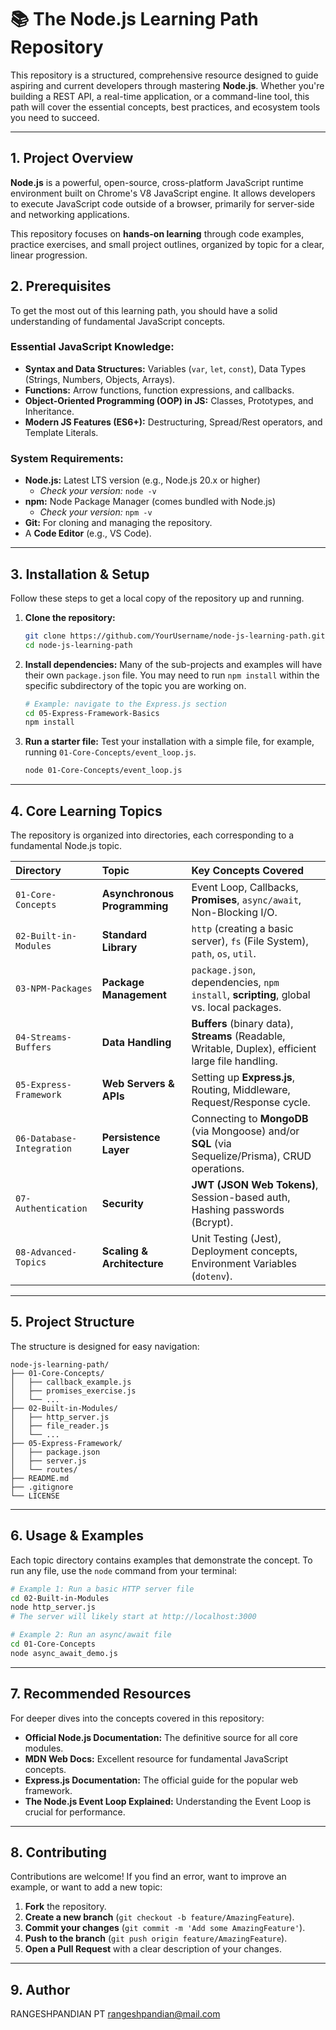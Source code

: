 # 📚 The Node.js Learning Path Repository

This repository is a structured, comprehensive resource designed to guide aspiring and current developers through mastering **Node.js**. Whether you're building a REST API, a real-time application, or a command-line tool, this path will cover the essential concepts, best practices, and ecosystem tools you need to succeed.


-----

## 1\. Project Overview

**Node.js** is a powerful, open-source, cross-platform JavaScript runtime environment built on Chrome's V8 JavaScript engine. It allows developers to execute JavaScript code outside of a browser, primarily for server-side and networking applications.

This repository focuses on **hands-on learning** through code examples, practice exercises, and small project outlines, organized by topic for a clear, linear progression.

## 2\. Prerequisites

To get the most out of this learning path, you should have a solid understanding of fundamental JavaScript concepts.

### Essential JavaScript Knowledge:

  * **Syntax and Data Structures:** Variables (`var`, `let`, `const`), Data Types (Strings, Numbers, Objects, Arrays).
  * **Functions:** Arrow functions, function expressions, and callbacks.
  * **Object-Oriented Programming (OOP) in JS:** Classes, Prototypes, and Inheritance.
  * **Modern JS Features (ES6+):** Destructuring, Spread/Rest operators, and Template Literals.

### System Requirements:

  * **Node.js:** Latest LTS version (e.g., Node.js 20.x or higher)
      * *Check your version:* `node -v`
  * **npm:** Node Package Manager (comes bundled with Node.js)
      * *Check your version:* `npm -v`
  * **Git:** For cloning and managing the repository.
  * A **Code Editor** (e.g., VS Code).

-----

## 3\. Installation & Setup

Follow these steps to get a local copy of the repository up and running.

1.  **Clone the repository:**

    ```bash
    git clone https://github.com/YourUsername/node-js-learning-path.git
    cd node-js-learning-path
    ```

2.  **Install dependencies:**
    Many of the sub-projects and examples will have their own `package.json` file. You may need to run `npm install` within the specific subdirectory of the topic you are working on.

    ```bash
    # Example: navigate to the Express.js section
    cd 05-Express-Framework-Basics
    npm install
    ```

3.  **Run a starter file:**
    Test your installation with a simple file, for example, running `01-Core-Concepts/event_loop.js`.

    ```bash
    node 01-Core-Concepts/event_loop.js
    ```

-----

## 4\. Core Learning Topics

The repository is organized into directories, each corresponding to a fundamental Node.js topic.

| Directory | Topic | Key Concepts Covered |
| :--- | :--- | :--- |
| `01-Core-Concepts` | **Asynchronous Programming** | Event Loop, Callbacks, **Promises**, `async/await`, Non-Blocking I/O. |
| `02-Built-in-Modules` | **Standard Library** | `http` (creating a basic server), `fs` (File System), `path`, `os`, `util`. |
| `03-NPM-Packages` | **Package Management** | `package.json`, dependencies, `npm install`, **scripting**, global vs. local packages. |
| `04-Streams-Buffers` | **Data Handling** | **Buffers** (binary data), **Streams** (Readable, Writable, Duplex), efficient large file handling. |
| `05-Express-Framework` | **Web Servers & APIs** | Setting up **Express.js**, Routing, Middleware, Request/Response cycle. |
| `06-Database-Integration` | **Persistence Layer** | Connecting to **MongoDB** (via Mongoose) and/or **SQL** (via Sequelize/Prisma), CRUD operations. |
| `07-Authentication` | **Security** | **JWT (JSON Web Tokens)**, Session-based auth, Hashing passwords (Bcrypt). |
| `08-Advanced-Topics` | **Scaling & Architecture** | Unit Testing (Jest), Deployment concepts, Environment Variables (`dotenv`). |

-----

## 5\. Project Structure

The structure is designed for easy navigation:

```
node-js-learning-path/
├── 01-Core-Concepts/
│   ├── callback_example.js
│   ├── promises_exercise.js
│   └── ...
├── 02-Built-in-Modules/
│   ├── http_server.js
│   ├── file_reader.js
│   └── ...
├── 05-Express-Framework/
│   ├── package.json
│   ├── server.js
│   └── routes/
├── README.md
├── .gitignore
└── LICENSE
```

-----

## 6\. Usage & Examples

Each topic directory contains examples that demonstrate the concept. To run any file, use the `node` command from your terminal:

```bash
# Example 1: Run a basic HTTP server file
cd 02-Built-in-Modules
node http_server.js
# The server will likely start at http://localhost:3000

# Example 2: Run an async/await file
cd 01-Core-Concepts
node async_await_demo.js
```

-----

## 7\. Recommended Resources

For deeper dives into the concepts covered in this repository:

  * **Official Node.js Documentation:** The definitive source for all core modules.
  * **MDN Web Docs:** Excellent resource for fundamental JavaScript concepts.
  * **Express.js Documentation:** The official guide for the popular web framework.
  * **The Node.js Event Loop Explained:** Understanding the Event Loop is crucial for performance.

-----

## 8\. Contributing

Contributions are welcome\! If you find an error, want to improve an example, or want to add a new topic:

1.  **Fork** the repository.
2.  **Create a new branch** (`git checkout -b feature/AmazingFeature`).
3.  **Commit your changes** (`git commit -m 'Add some AmazingFeature'`).
4.  **Push to the branch** (`git push origin feature/AmazingFeature`).
5.  **Open a Pull Request** with a clear description of your changes.

---

## 9\. Author 

RANGESHPANDIAN PT 
rangeshpandian@mail.com


